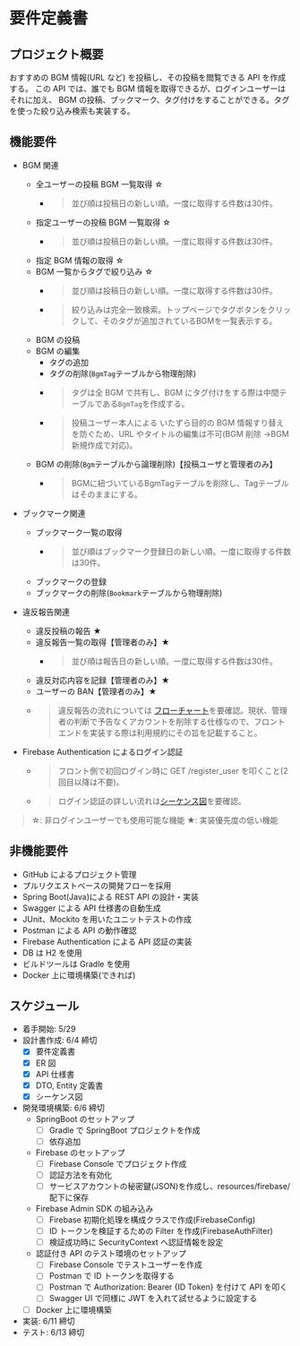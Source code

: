 # 要件定義書

## プロジェクト概要

おすすめの BGM 情報(URL など) を投稿し、その投稿を閲覧できる API を作成する。
この API では、誰でも BGM 情報を取得できるが、ログインユーザーはそれに加え、 BGM の投稿、ブックマーク、タグ付けをすることができる。タグを使った絞り込み検索も実装する。

## 機能要件

- BGM 関連

  - 全ユーザーの投稿 BGM 一覧取得 ☆
    - > 並び順は投稿日の新しい順。一度に取得する件数は30件。
  - 指定ユーザーの投稿 BGM 一覧取得 ☆
    - > 並び順は投稿日の新しい順。一度に取得する件数は30件。
  - 指定 BGM 情報の取得 ☆
  - BGM 一覧からタグで絞り込み ☆
    - > 並び順は投稿日の新しい順。一度に取得する件数は30件。
    - > 絞り込みは完全一致検索。トップページでタグボタンをクリックして、そのタグが追加されているBGMを一覧表示する。
  - BGM の投稿
  - BGM の編集
    - タグの追加
    - タグの削除(`BgmTag`テーブルから物理削除)
    - > タグは全 BGM で共有し、BGM にタグ付けをする際は中間テーブルである`BgmTag`を作成する。
    - > 投稿ユーザー本人による いたずら目的の BGM 情報すり替えを防ぐため、URL やタイトルの編集は不可(BGM 削除 →BGM 新規作成で対応)。
  - BGM の削除(`Bgm`テーブルから論理削除)【投稿ユーザと管理者のみ】
    - > BGMに紐づいているBgmTagテーブルを削除し、Tagテーブルはそのままにする。

- ブックマーク関連
  - ブックマーク一覧の取得
    - > 並び順はブックマーク登録日の新しい順。一度に取得する件数は30件。
  - ブックマークの登録
  - ブックマークの削除(`Bookmark`テーブルから物理削除)
- 違反報告関連
  - 違反投稿の報告 ★
  - 違反報告一覧の取得【管理者のみ】★
    - > 並び順は報告日の新しい順。一度に取得する件数は30件。
  - 違反対応内容を記録【管理者のみ】★
  - ユーザーの BAN【管理者のみ】★
  - > 違反報告の流れについては [フローチャート](./flowchart.md)を要確認。現状、管理者の判断で予告なくアカウントを削除する仕様なので、フロントエンドを実装する際は利用規約にその旨を記載すること。
- Firebase Authentication によるログイン認証
  - > フロント側で初回ログイン時に GET /register_user を叩くこと(2 回目以降は不要)。
  - > ログイン認証の詳しい流れは[シーケンス図](./sequence.md)を要確認。

> ☆: 非ログインユーザーでも使用可能な機能
> ★: 実装優先度の低い機能

## 非機能要件

- GitHub によるプロジェクト管理
- プルリクエストベースの開発フローを採用
- Spring Boot(Java)による REST API の設計・実装
- Swagger による API 仕様書の自動生成
- JUnit、Mockito を用いたユニットテストの作成
- Postman による API の動作確認
- Firebase Authentication による API 認証の実装
- DB は H2 を使用
- ビルドツールは Gradle を使用
- Docker 上に環境構築(できれば)

## スケジュール

- 着手開始: 5/29
- 設計書作成: 6/4 締切
  - [x] 要件定義書
  - [x] ER 図
  - [x] API 仕様書
  - [x] DTO, Entity 定義書
  - [x] シーケンス図
- 開発環境構築: 6/6 締切
  - SpringBoot のセットアップ
    - [ ] Gradle で SpringBoot プロジェクトを作成
    - [ ] 依存追加
  - Firebase のセットアップ
    - [ ] Firebase Console でプロジェクト作成
    - [ ] 認証方法を有効化
    - [ ] サービスアカウントの秘密鍵(JSON)を作成し、resources/firebase/ 配下に保存
  - Firebase Admin SDK の組み込み
    - [ ] Firebase 初期化処理を構成クラスで作成(FirebaseConfig)
    - [ ] ID トークンを検証するための Filter を作成(FirebaseAuthFilter)
    - [ ] 検証成功時に SecurityContext へ認証情報を設定
  - 認証付き API のテスト環境のセットアップ
    - [ ] Firebase Console でテストユーザーを作成
    - [ ] Postman で ID トークンを取得する
    - [ ] Postman で Authorization: Bearer {ID Token} を付けて API を叩く
    - [ ] Swagger UI で同様に JWT を入れて試せるように設定する
  - [ ] Docker 上に環境構築
- 実装: 6/11 締切
- テスト: 6/13 締切
